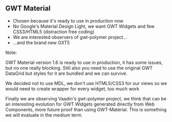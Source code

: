 ##  GWT Material

* Chosen because it's ready to use in production now
* No Google's Material Design Light, we want GWT Widgets and few CSS3/HTML5 (distraction free coding)                                            
* We are interested observers of gwt-polymer project...
* ...and the brand new GXT5

Note:

GWT Material version 1.6 is ready to use in production, it has some issues, but no one really blocking. 
Still also you need to use the original GWT DataGrid but styles for it are bundled and we can survive.

We decided not to use MDL, we don't use HTML5/CSS3 for our views so we would need to create wrapper for every widget,
too much work

Finally we are observing Vaadin's gwt-polymer project, we think that can be an interesting evolution for 
GWT Widgets generated directly from Web Components, more future proof than using GWT-Material. This is something we will
evaluate in the medium term.
